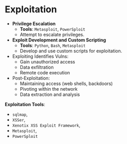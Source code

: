 # Exploitation

- **Privilege Escalation**
    - **Tools**: `Metasploit`, `PowerSploit`
    - Attempt to escalate privileges.
- **Exploit Development and Custom Scripting**
    - **Tools**: `Python`, `Bash`, `Metasploit`
    - Develop and use custom scripts for exploitation.
- Exploiting Identifies Vulns:
    - Gain unauthorized access
    - Data exfiltration
    - Remote code execution
- Post-Exploitation:
    - Maintaining access (web shells, backdoors)
    - Pivoting within the network
    - Data extraction and analysis

**Exploitation Tools**:

- `sqlmap`,
- `XSSer`,
- `Xenotix XSS Exploit Framework`,
- `Metasploit`,
- `PowerSploit`